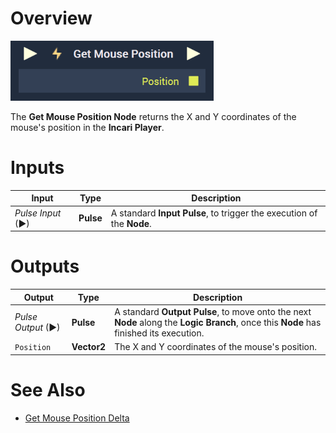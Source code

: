 # Overview

![The Get Mouse Position Node.](../../../.gitbook/assets/getmouseposition.png)

The **Get Mouse Position Node** returns the X and Y coordinates of the mouse's position in the **Incari Player**.

# Inputs

|Input|Type|Description|
|---|---|---|
|*Pulse Input* (►)|**Pulse**|A standard **Input Pulse**, to trigger the execution of the **Node**.|

# Outputs

|Output|Type|Description|
|---|---|---|
|*Pulse Output* (►)|**Pulse**|A standard **Output Pulse**, to move onto the next **Node** along the **Logic Branch**, once this **Node** has finished its execution.|
|`Position`|**Vector2**|The X and Y coordinates of the mouse's position.|

# See Also

* [Get Mouse Position Delta](getmousepositiondelta.md)